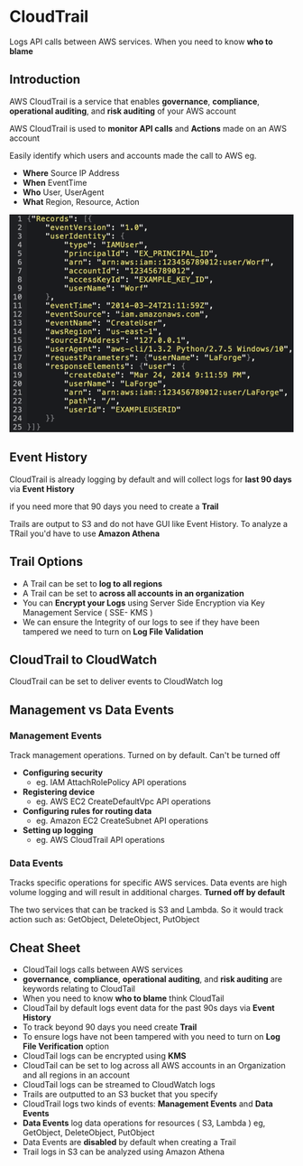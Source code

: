 # CloudTrail

Logs API calls between AWS services.
When you need to know **who to blame**

## Introduction

AWS CloudTrail is a service that enables **governance**,
**compliance**, **operational auditing**,
and **risk auditing** of your AWS account

AWS CloudTrail is used to **monitor API calls** and
**Actions** made on an AWS account

Easily identify which users and accounts made the
call to AWS eg.

- **Where** Source IP Address
- **When** EventTime
- **Who** User, UserAgent
- **What** Region, Resource, Action

<img
  src="../../public/images/cloudtrail/introduction.png"
  alt="Example" />

## Event History

CloudTrail is already logging by default and will collect logs
for **last 90 days** via **Event History**

if you need more that 90 days you need to create a **Trail**

Trails are output to S3 and do not have GUI like Event History.
To analyze a TRail you'd have to use **Amazon Athena**

## Trail Options

- A Trail can be set to **log to all regions**
- A Trail can be set to **across all accounts in an organization**
- You can **Encrypt your Logs** using Server Side Encryption
via Key Management Service ( SSE- KMS )
- We can ensure the Integrity of our logs to see if they
have been tampered we need to turn on
**Log File Validation**

## CloudTrail to CloudWatch

CloudTrail can be set to deliver events to CloudWatch log

## Management vs Data Events

### Management Events

Track management operations. Turned on by default.
Can't be turned off

- **Configuring security**
  - eg. IAM AttachRolePolicy API operations
- **Registering device**
  - eg. AWS EC2 CreateDefaultVpc API operations
- **Configuring rules for routing data**
  - eg. Amazon EC2 CreateSubnet API operations
- **Setting up logging**
  - eg. AWS CloudTrail API operations

### Data Events

Tracks specific operations for specific AWS services.
Data events are high volume logging and will result
in additional charges. **Turned off by default**

The two services that can be tracked is S3 and
Lambda. So it would track action such as:
GetObject, DeleteObject, PutObject

## Cheat Sheet

- CloudTail logs calls between AWS services
- **governance**, **compliance**, **operational auditing**,
and **risk auditing** are keywords relating to CloudTail
- When you need to know **who to blame** think CloudTail
- CloudTail by default logs event data for the past 90s days
via **Event History**
- To track beyond 90 days you need create **Trail**
- To ensure logs have not been tampered with you need to
turn on **Log File Verification** option
- CloudTail logs can be encrypted using **KMS**
- CloudTail can be set to log across all AWS accounts in
an Organization and all regions in an account
- CloudTail logs can be streamed to CloudWatch logs
- Trails are outputted to an S3 bucket that you specify
- CloudTrail logs two kinds of events: **Management Events**
and **Data Events**
- **Data Events** log data operations for resources
( S3, Lambda ) eg, GetObject, DeleteObject, PutObject
- Data Events are **disabled** by default when creating a Trail
- Trail logs in S3 can be analyzed using Amazon Athena

<style>
.text-red {
  color: red;
}
</style>
